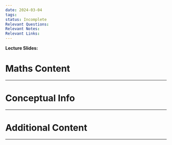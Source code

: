 ```yaml
---
date: 2024-03-04
tags: 
status: Incomplete
Relevant Questions: 
Relevant Notes: 
Relevant Links:
---
```

**Lecture Slides:**

# Maths Content
---



# Conceptual Info
---



# Additional Content
---
